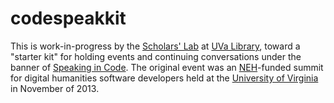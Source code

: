 codespeakkit
============
This is work-in-progress by the [Scholars' Lab][slab] at [UVa Library][uva-lib], toward a "starter kit" for holding events and continuing conversations under the banner of [Speaking in Code][codespeak]. The original event was an [NEH][neh]-funded summit for digital humanities software developers held at the [University of Virginia][uva] in November of 2013.

[codespeak]: http://codespeak.scholarslab.org/
[neh]: http://www.neh.gov/divisions/odh
[slab]: http://www.scholarslab.org/
[uva]: http://www.virginia.edu/
[uva-lib]: http://www.library.virginia.edu/